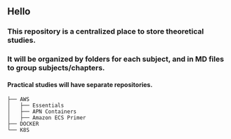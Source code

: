 ## Hello

### This repository is a centralized place to store theoretical studies.
### It will be organized by folders for each subject, and in MD files to group subjects/chapters.
#### Practical studies will have separate repositories.

```
├── AWS
│   ├── Essentials
│   ├── APN Containers
│   ├── Amazon ECS Primer
├── DOCKER
└── K8S
```

